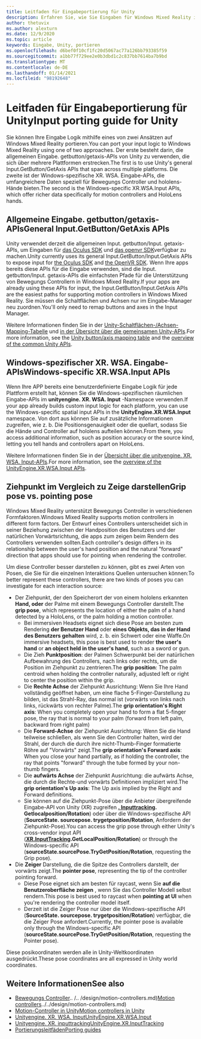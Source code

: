 ```yaml
---
title: Leitfaden für Eingabeportierung für Unity
description: Erfahren Sie, wie Sie Eingaben für Windows Mixed Reality in Unity verarbeiten.
author: thetuvix
ms.author: alexturn
ms.date: 12/9/2020
ms.topic: article
keywords: Eingabe, Unity, portieren
ms.openlocfilehash: d6bef0f10cf1fc20d5067ac77a126bb793385f59
ms.sourcegitcommit: a1bb77f729ee2e0b3dbd1c2c837bb7614ba7b9bd
ms.translationtype: MT
ms.contentlocale: de-DE
ms.lasthandoff: 01/14/2021
ms.locfileid: "98192648"
---
```

# <a name="input-porting-guide-for-unity"></a><span data-ttu-id="c83e2-104">Leitfaden für Eingabeportierung für Unity</span><span class="sxs-lookup"><span data-stu-id="c83e2-104">Input porting guide for Unity</span></span>

<span data-ttu-id="c83e2-105">Sie können Ihre Eingabe Logik mithilfe eines von zwei Ansätzen auf Windows Mixed Reality portieren.</span><span class="sxs-lookup"><span data-stu-id="c83e2-105">You can port your input logic to Windows Mixed Reality using one of two approaches.</span></span> <span data-ttu-id="c83e2-106">Der erste besteht darin, die allgemeinen Eingabe. getbutton/getaxis-APIs von Unity zu verwenden, die sich über mehrere Plattformen erstrecken.</span><span class="sxs-lookup"><span data-stu-id="c83e2-106">The first is to use Unity's general Input.GetButton/GetAxis APIs that span across multiple platforms.</span></span> <span data-ttu-id="c83e2-107">Die zweite ist der Windows-spezifische XR. WSA. Eingabe-APIs, die umfangreichere Daten speziell für Bewegungs Controller und hololens-Hände bieten.</span><span class="sxs-lookup"><span data-stu-id="c83e2-107">The second is the Windows-specific XR.WSA.Input APIs, which offer richer data specifically for motion controllers and HoloLens hands.</span></span>

## <a name="general-inputgetbuttongetaxis-apis"></a><span data-ttu-id="c83e2-108">Allgemeine Eingabe. getbutton/getaxis-APIs</span><span class="sxs-lookup"><span data-stu-id="c83e2-108">General Input.GetButton/GetAxis APIs</span></span>

<span data-ttu-id="c83e2-109">Unity verwendet derzeit die allgemeinen Input. getbutton/Input. getaxis-APIs, um Eingaben für [das Oculus SDK](https://docs.unity3d.com/Manual/OculusControllers.html) und [das openvr SDK](https://docs.unity3d.com/Manual/OpenVRControllers.html)verfügbar zu machen.</span><span class="sxs-lookup"><span data-stu-id="c83e2-109">Unity currently uses its general Input.GetButton/Input.GetAxis APIs to expose input for [the Oculus SDK](https://docs.unity3d.com/Manual/OculusControllers.html) and [the OpenVR SDK](https://docs.unity3d.com/Manual/OpenVRControllers.html).</span></span> <span data-ttu-id="c83e2-110">Wenn Ihre apps bereits diese APIs für die Eingabe verwenden, sind die Input. getbutton/Input. getaxis-APIs die einfachsten Pfade für die Unterstützung von Bewegungs Controllern in Windows Mixed Reality.</span><span class="sxs-lookup"><span data-stu-id="c83e2-110">If your apps are already using these APIs for input, the Input.GetButton/Input.GetAxis APIs are the easiest paths for supporting motion controllers in Windows Mixed Reality.</span></span> <span data-ttu-id="c83e2-111">Sie müssen die Schaltflächen und Achsen nur im Eingabe-Manager neu zuordnen.</span><span class="sxs-lookup"><span data-stu-id="c83e2-111">You'll only need to remap buttons and axes in the Input Manager.</span></span>

<span data-ttu-id="c83e2-112">Weitere Informationen finden Sie in der [Unity-Schaltflächen-/Achsen-Mapping-Tabelle](../unity/motion-controllers-in-unity.md#unity-buttonaxis-mapping-table) und [in der Übersicht über die gemeinsamen Unity-APIs](../unity/motion-controllers-in-unity.md#common-unity-apis-inputgetbuttongetaxis).</span><span class="sxs-lookup"><span data-stu-id="c83e2-112">For more information, see the [Unity button/axis mapping table](../unity/motion-controllers-in-unity.md#unity-buttonaxis-mapping-table) and the [overview of the common Unity APIs](../unity/motion-controllers-in-unity.md#common-unity-apis-inputgetbuttongetaxis).</span></span>

## <a name="windows-specific-xrwsainput-apis"></a><span data-ttu-id="c83e2-113">Windows-spezifischer XR. WSA. Eingabe-APIs</span><span class="sxs-lookup"><span data-stu-id="c83e2-113">Windows-specific XR.WSA.Input APIs</span></span>

<span data-ttu-id="c83e2-114">Wenn Ihre APP bereits eine benutzerdefinierte Eingabe Logik für jede Plattform erstellt hat, können Sie die Windows-spezifischen räumlichen Eingabe-APIs im **unityengine. XR. WSA. Input** -Namespace verwenden.</span><span class="sxs-lookup"><span data-stu-id="c83e2-114">If your app already builds custom input logic for each platform, you can use the Windows-specific spatial input APIs in the **UnityEngine.XR.WSA.Input** namespace.</span></span> <span data-ttu-id="c83e2-115">Von dort aus können Sie auf zusätzliche Informationen zugreifen, wie z. b. Die Positionsgenauigkeit oder die quellart, sodass Sie die Hände und Controller auf hololens aufteilen können.</span><span class="sxs-lookup"><span data-stu-id="c83e2-115">From there, you access additional information, such as position accuracy or the source kind, letting you tell hands and controllers apart on HoloLens.</span></span>

<span data-ttu-id="c83e2-116">Weitere Informationen finden Sie in der [Übersicht über die unityengine. XR. WSA. Input-APIs](../unity/motion-controllers-in-unity.md#windows-specific-apis-xrwsainput).</span><span class="sxs-lookup"><span data-stu-id="c83e2-116">For more information, see the [overview of the UnityEngine.XR.WSA.Input APIs](../unity/motion-controllers-in-unity.md#windows-specific-apis-xrwsainput).</span></span>

## <a name="grip-pose-vs-pointing-pose"></a><span data-ttu-id="c83e2-117">Ziehpunkt im Vergleich zu Zeige darstellen</span><span class="sxs-lookup"><span data-stu-id="c83e2-117">Grip pose vs. pointing pose</span></span>

<span data-ttu-id="c83e2-118">Windows Mixed Reality unterstützt Bewegungs Controller in verschiedenen Formfaktoren.</span><span class="sxs-lookup"><span data-stu-id="c83e2-118">Windows Mixed Reality supports motion controllers in different form factors.</span></span> <span data-ttu-id="c83e2-119">Der Entwurf eines Controllers unterscheidet sich in seiner Beziehung zwischen der Handposition des Benutzers und der natürlichen Vorwärtsrichtung, die apps zum zeigen beim Rendern des Controllers verwenden sollten.</span><span class="sxs-lookup"><span data-stu-id="c83e2-119">Each controller's design differs in its relationship between the user's hand position and the natural "forward" direction that apps should use for pointing when rendering the controller.</span></span>

<span data-ttu-id="c83e2-120">Um diese Controller besser darstellen zu können, gibt es zwei Arten von Posen, die Sie für die einzelnen Interaktions Quellen untersuchen können:</span><span class="sxs-lookup"><span data-stu-id="c83e2-120">To better represent these controllers, there are two kinds of poses you can investigate for each interaction source:</span></span>

* <span data-ttu-id="c83e2-121">Der Ziehpunkt, der den Speicherort der von einem hololens erkannten **Hand, oder** der Palme mit einem Bewegungs Controller darstellt.</span><span class="sxs-lookup"><span data-stu-id="c83e2-121">The **grip pose**, which represents the location of either the palm of a hand detected by a HoloLens, or the palm holding a motion controller.</span></span>
    * <span data-ttu-id="c83e2-122">Bei immersiven Headsets eignet sich diese Pose am besten zum Rendering **der Benutzer Hand** oder **eines Objekts, das in der Hand des Benutzers gehalten** wird, z. b. ein Schwert oder eine Waffe.</span><span class="sxs-lookup"><span data-stu-id="c83e2-122">On immersive headsets, this pose is best used to render **the user's hand** or **an object held in the user's hand**, such as a sword or gun.</span></span>
    * <span data-ttu-id="c83e2-123">Die Zieh **Punktposition**: der Palmen Schwerpunkt bei der natürlichen Aufbewahrung des Controllers, nach links oder rechts, um die Position im Ziehpunkt zu zentrieren.</span><span class="sxs-lookup"><span data-stu-id="c83e2-123">The **grip position**: The palm centroid when holding the controller naturally, adjusted left or right to center the position within the grip.</span></span>
    * <span data-ttu-id="c83e2-124">Die **Rechte Achse** der Ziehpunkt Ausrichtung: Wenn Sie Ihre Hand vollständig geöffnet haben, um eine flache 5-Finger-Darstellung zu bilden, ist das Strahl-Ray, das normal ist (vorwärts von links nach links, rückwärts von rechter Palme).</span><span class="sxs-lookup"><span data-stu-id="c83e2-124">The **grip orientation's Right axis**: When you completely open your hand to form a flat 5-finger pose, the ray that is normal to your palm (forward from left palm, backward from right palm)</span></span>
    * <span data-ttu-id="c83e2-125">Die **Forward-Achse** der Ziehpunkt Ausrichtung: Wenn Sie die Hand teilweise schließen, als wenn Sie den Controller halten, wird der Strahl, der durch die durch ihre nicht-Thumb-Finger formatierte Röhre auf "Vorwärts" zeigt.</span><span class="sxs-lookup"><span data-stu-id="c83e2-125">The **grip orientation's Forward axis**: When you close your hand partially, as if holding the controller, the ray that points "forward" through the tube formed by your non-thumb fingers.</span></span>
    * <span data-ttu-id="c83e2-126">Die **aufwärts Achse** der Ziehpunkt Ausrichtung: die aufwärts Achse, die durch die Rechte-und vorwärts Definitionen impliziert wird.</span><span class="sxs-lookup"><span data-stu-id="c83e2-126">The **grip orientation's Up axis**: The Up axis implied by the Right and Forward definitions.</span></span>
    * <span data-ttu-id="c83e2-127">Sie können auf die Ziehpunkt-Pose über die Anbieter übergreifende Eingabe-API von Unity (XR) zugreifen **[. Inputtracking](https://docs.unity3d.com/ScriptReference/XR.InputTracking.html). Getlocalposition/Rotation**) oder über die Windows-spezifische API (**SourceState. sourcepose. trygetposition/Rotation**, Anfordern der Ziehpunkt-Pose).</span><span class="sxs-lookup"><span data-stu-id="c83e2-127">You can access the grip pose through either Unity's cross-vendor input API (**[XR.InputTracking](https://docs.unity3d.com/ScriptReference/XR.InputTracking.html).GetLocalPosition/Rotation**) or through the Windows-specific API (**sourceState.sourcePose.TryGetPosition/Rotation**, requesting the Grip pose).</span></span>
* <span data-ttu-id="c83e2-128">Die **Zeiger** Darstellung, die die Spitze des Controllers darstellt, der vorwärts zeigt.</span><span class="sxs-lookup"><span data-stu-id="c83e2-128">The **pointer pose**, representing the tip of the controller pointing forward.</span></span>
    * <span data-ttu-id="c83e2-129">Diese Pose eignet sich am besten für raycast, wenn Sie **auf die Benutzeroberfläche zeigen** , wenn Sie das Controller Modell selbst rendern.</span><span class="sxs-lookup"><span data-stu-id="c83e2-129">This pose is best used to raycast when **pointing at UI** when you're rendering the controller model itself.</span></span>
    * <span data-ttu-id="c83e2-130">Derzeit ist die Zeiger Pose nur über die Windows-spezifische API (**SourceState. sourcepose. trygetposition/Rotation**) verfügbar, die die Zeiger Pose anfordert.</span><span class="sxs-lookup"><span data-stu-id="c83e2-130">Currently, the pointer pose is available only through the Windows-specific API (**sourceState.sourcePose.TryGetPosition/Rotation**, requesting the Pointer pose).</span></span>

<span data-ttu-id="c83e2-131">Diese posikoordinaten werden alle in Unity-Weltkoordinaten ausgedrückt.</span><span class="sxs-lookup"><span data-stu-id="c83e2-131">These pose coordinates are all expressed in Unity world coordinates.</span></span>

## <a name="see-also"></a><span data-ttu-id="c83e2-132">Weitere Informationen</span><span class="sxs-lookup"><span data-stu-id="c83e2-132">See also</span></span>
* <span data-ttu-id="c83e2-133">[Bewegungs Controller]().. /.. /design/motion-controllers.md)</span><span class="sxs-lookup"><span data-stu-id="c83e2-133">[Motion controllers]()../../design/motion-controllers.md)</span></span>
* [<span data-ttu-id="c83e2-134">Motion-Controller in Unity</span><span class="sxs-lookup"><span data-stu-id="c83e2-134">Motion controllers in Unity</span></span>](../unity/motion-controllers-in-unity.md)
* [<span data-ttu-id="c83e2-135">Unityengine. XR. WSA. Input</span><span class="sxs-lookup"><span data-stu-id="c83e2-135">UnityEngine.XR.WSA.Input</span></span>](https://docs.unity3d.com/ScriptReference/XR.WSA.Input.InteractionManager.html)
* [<span data-ttu-id="c83e2-136">Unityengine. XR. inputtracking</span><span class="sxs-lookup"><span data-stu-id="c83e2-136">UnityEngine.XR.InputTracking</span></span>](https://docs.unity3d.com/ScriptReference/XR.InputTracking.html)
* [<span data-ttu-id="c83e2-137">Portierungsleitfäden</span><span class="sxs-lookup"><span data-stu-id="c83e2-137">Porting guides</span></span>](porting-guides.md)
